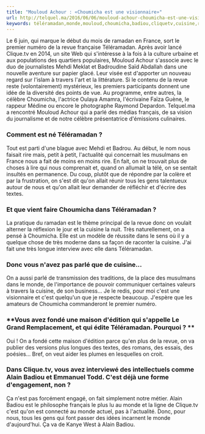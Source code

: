 ```yaml
---
title: "Mouloud Achour : «Choumicha est une visionnaire»"
url: http://telquel.ma/2016/06/06/mouloud-achour-choumicha-est-une-visionnaire_1500442
keywords: téléramadan,monde,mouloud,choumicha,badiou,cliquetv,cuisine,revue,visionnaire,quon,cest,parlé,achour
---
```

Le 6 juin, qui marque le début du mois de ramadan en France, sort le premier numéro de la revue française Téléramadan. Après avoir lancé Clique.tv en 2014, un site Web qui s'intéresse à la fois à la culture urbaine et aux populations des quartiers populaires, Mouloud Achour s'associe avec le duo de journalistes Mehdi Meklat et Badroudine Saïd Abdallah dans une nouvelle aventure sur papier glacé. Leur visée est d'apporter un nouveau regard sur l'islam à travers l'art et la littérature. Si le contenu de la revue reste (volontairement) mystérieux, les premiers participants donnent une idée de la diversité des points de vue. Au programme, entre autres, la célèbre Choumicha, l'actrice Oulaya Amamra, l'écrivaine Faïza Guène, le rappeur Médine ou encore le photographe Raymond Depardon. Telquel.ma a rencontré Mouloud Achour qui a parlé des médias français, de sa vision du journalisme et de notre célèbre présentatrice d'émissions culinaires.

### **Comment est né Téléramadan ?**

Tout est parti d'une blague avec Mehdi et Badrou. Au début, le nom nous faisait rire mais, petit à petit, l'actualité qui concernait les musulmans en France nous a fait de moins en moins rire. En fait, on ne trouvait plus de choses à lire qui nous comprenait et, quand on allumait la télé, on se sentait insultés en permanence. Du coup, plutôt que de répondre par la colère et par la frustration, on s'est dit qu'on allait réunir tous les gens talentueux autour de nous et qu'on allait leur demander de réfléchir et d'écrire des textes.

### **Et que vient faire Choumicha dans Téléramadan ?**

La pratique du ramadan est le thème principal de la revue donc on voulait alterner la réflexion le jour et la cuisine la nuit. Très naturellement, on a pensé à Choumicha. Elle est un modèle de réussite dans le sens où il y a quelque chose de très moderne dans sa façon de raconter la cuisine. J'ai fait une très longue interview avec elle dans Téléramadan.

### **Donc vous n'avez pas parlé que de cuisine...**

On a aussi parlé de transmission des traditions, de la place des musulmans dans le monde, de l'importance de pouvoir communiquer certaines valeurs à travers la cuisine, de son business... Je le redis, pour moi c'est une visionnaire et c'est quelqu'un que je respecte beaucoup. J'espère que les amateurs de Choumicha commanderont le premier numéro.

### **Vous avez fondé une maison d'édition qui s'appelle Le Grand Remplacement, et qui édite Téléramadan. Pourquoi ? **

Oui ! On a fondé cette maison d'édition parce qu'en plus de la revue, on va publier des versions plus longues des textes, des romans, des essais, des poésies... Bref, on veut aider les plumes en lesquelles on croit.

### **Dans Clique.tv, vous avez interviewé des intellectuels comme Alain Badiou et Emmanuel Todd. C'est déjà une forme d'engagement, non ?**

Ça n'est pas forcément engagé, on fait simplement notre métier. Alain Badiou est le philosophe français le plus lu au monde et la ligne de Clique.tv c'est qu'on est connecté au monde actuel, pas à l'actualité. Donc, pour nous, tous les gens qui font passer des idées incarnent le monde d'aujourd'hui. Ça va de Kanye West à Alain Badiou.
